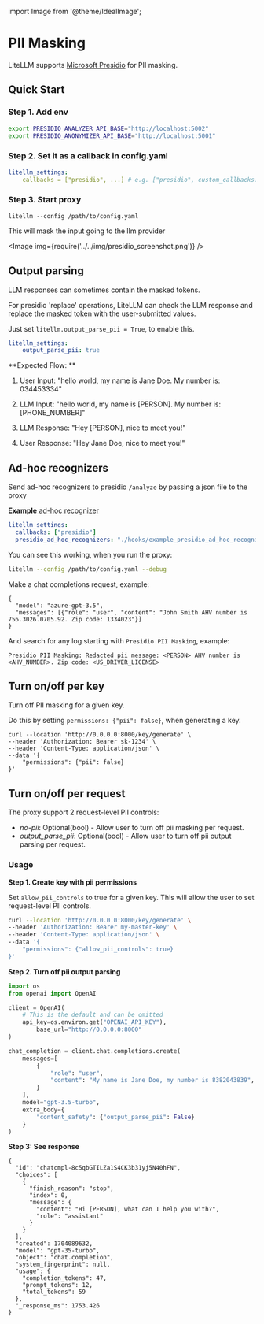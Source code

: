 import Image from '@theme/IdealImage';

# PII Masking

LiteLLM supports [Microsoft Presidio](https://github.com/microsoft/presidio/) for PII masking. 


## Quick Start
### Step 1. Add env

```bash
export PRESIDIO_ANALYZER_API_BASE="http://localhost:5002"
export PRESIDIO_ANONYMIZER_API_BASE="http://localhost:5001"
```

### Step 2. Set it as a callback in config.yaml

```yaml
litellm_settings: 
    callbacks = ["presidio", ...] # e.g. ["presidio", custom_callbacks.proxy_handler_instance]
```

### Step 3. Start proxy 


```
litellm --config /path/to/config.yaml
```


This will mask the input going to the llm provider

<Image img={require('../../img/presidio_screenshot.png')} />

## Output parsing 

LLM responses can sometimes contain the masked tokens. 

For presidio 'replace' operations, LiteLLM can check the LLM response and replace the masked token with the user-submitted values. 

Just set `litellm.output_parse_pii = True`, to enable this. 


```yaml
litellm_settings:
    output_parse_pii: true
```

**Expected Flow: **

1. User Input: "hello world, my name is Jane Doe. My number is: 034453334"

2. LLM Input: "hello world, my name is [PERSON]. My number is: [PHONE_NUMBER]"

3. LLM Response: "Hey [PERSON], nice to meet you!"

4. User Response: "Hey Jane Doe, nice to meet you!"

## Ad-hoc recognizers 

Send ad-hoc recognizers to presidio `/analyze` by passing a json file to the proxy 

[**Example** ad-hoc recognizer](../../../../litellm/proxy/hooks/example_presidio_ad_hoc_recognizer.json)

```yaml
litellm_settings: 
  callbacks: ["presidio"]
  presidio_ad_hoc_recognizers: "./hooks/example_presidio_ad_hoc_recognizer.json"
```

You can see this working, when you run the proxy: 

```bash
litellm --config /path/to/config.yaml --debug
```

Make a chat completions request, example:

```
{
  "model": "azure-gpt-3.5",
  "messages": [{"role": "user", "content": "John Smith AHV number is 756.3026.0705.92. Zip code: 1334023"}]
}
```

And search for any log starting with `Presidio PII Masking`, example:
```
Presidio PII Masking: Redacted pii message: <PERSON> AHV number is <AHV_NUMBER>. Zip code: <US_DRIVER_LICENSE>
```


## Turn on/off per key 

Turn off PII masking for a given key. 

Do this by setting `permissions: {"pii": false}`, when generating a key. 

```shell 
curl --location 'http://0.0.0.0:8000/key/generate' \
--header 'Authorization: Bearer sk-1234' \
--header 'Content-Type: application/json' \
--data '{
    "permissions": {"pii": false}
}'
```


## Turn on/off per request 

The proxy support 2 request-level PII controls:

- *no-pii*: Optional(bool) - Allow user to turn off pii masking per request.
- *output_parse_pii*: Optional(bool) - Allow user to turn off pii output parsing per request.

### Usage 

**Step 1. Create key with pii permissions**

Set `allow_pii_controls` to true for a given key. This will allow the user to set request-level PII controls.

```bash
curl --location 'http://0.0.0.0:8000/key/generate' \
--header 'Authorization: Bearer my-master-key' \
--header 'Content-Type: application/json' \
--data '{
    "permissions": {"allow_pii_controls": true}
}'
```

**Step 2. Turn off pii output parsing**

```python
import os
from openai import OpenAI

client = OpenAI(
    # This is the default and can be omitted
    api_key=os.environ.get("OPENAI_API_KEY"),
        base_url="http://0.0.0.0:8000"
)

chat_completion = client.chat.completions.create(
    messages=[
        {
            "role": "user",
            "content": "My name is Jane Doe, my number is 8382043839",
        }
    ],
    model="gpt-3.5-turbo",
    extra_body={
        "content_safety": {"output_parse_pii": False} 
    }
)
```

**Step 3: See response**

```
{
  "id": "chatcmpl-8c5qbGTILZa1S4CK3b31yj5N40hFN",
  "choices": [
    {
      "finish_reason": "stop",
      "index": 0,
      "message": {
        "content": "Hi [PERSON], what can I help you with?",
        "role": "assistant"
      }
    }
  ],
  "created": 1704089632,
  "model": "gpt-35-turbo",
  "object": "chat.completion",
  "system_fingerprint": null,
  "usage": {
    "completion_tokens": 47,
    "prompt_tokens": 12,
    "total_tokens": 59
  },
  "_response_ms": 1753.426
}
```